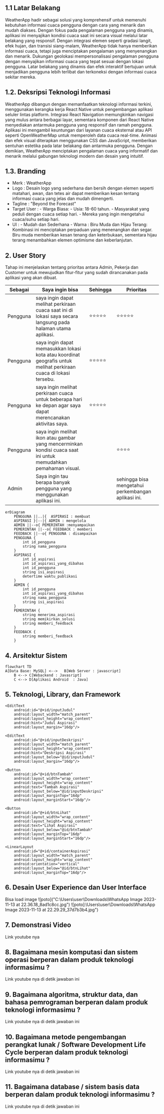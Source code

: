 ## 1.1 Latar Belakang

WeatherApp hadir sebagai solusi yang komprehensif untuk memenuhi kebutuhan informasi cuaca pengguna dengan cara yang menarik dan mudah diakses. Dengan fokus pada pengalaman pengguna yang dinamis, aplikasi ini menyajikan kondisi cuaca saat ini secara visual melalui latar belakang yang responsif. Dengan integrasi elemen seperti gradasi langit, efek hujan, dan transisi siang-malam, WeatherApp tidak hanya memberikan informasi cuaca, tetapi juga menciptakan pengalaman yang menyenangkan dan menarik. Dukungan geolokasi mempersonalisasi pengalaman pengguna dengan menyajikan informasi cuaca yang tepat sesuai dengan lokasi pengguna. Latar belakang yang dinamis dan efek interaktif bertujuan untuk menjadikan pengguna lebih terlibat dan terkoneksi dengan informasi cuaca sekitar mereka.

## 1.2. Deksripsi Teknologi Informasi

WeatherApp dibangun dengan memanfaatkan teknologi informasi terkini, menggunakan kerangka kerja React Native untuk pengembangan aplikasi seluler lintas platform. Integrasi React Navigation memungkinkan navigasi yang mulus antara berbagai layar, sementara komponen dari React Native menyediakan antarmuka pengguna yang responsif dan ramah pengguna. Aplikasi ini mengambil keuntungan dari layanan cuaca eksternal atau API seperti OpenWeatherMap untuk memperoleh data cuaca real-time. Animasi dan efek visual diterapkan menggunakan CSS dan JavaScript, memberikan sentuhan estetika pada latar belakang dan antarmuka pengguna. Dengan demikian, WeatherApp menciptakan pengalaman cuaca yang informatif dan menarik melalui gabungan teknologi modern dan desain yang intuitif.



## 1.3. Branding
- Merk : WeatherApp
- Logo : Desain logo yang sederhana dan bersih dengan elemen seperti matahari, awan, dan tetes air dapat memberikan kesan tentang informasi cuaca yang jelas dan mudah dimengerti.
- Tagline : "Beyond the Forecast"
- Target User :
      - Warga Biasa:
      - Usia: 18-60 tahun.
      - Masyarakat yang peduli dengan cuaca setiap hari.
      - Mereka yang ingin mengetahui cuaca/suhu setiap hari.
- UI :
      - Mudah dan Sederhana
      - Warna : Biru Muda dan Hijau Terang:
Kombinasi ini menciptakan perpaduan yang menenangkan dan segar. Biru muda memberikan kesan tenang dan keterbukaan, sementara hijau terang menambahkan elemen optimisme dan keberlanjutan.
    
## 2. User Story

Tahap ini menjelaskan tentang prioritas antara Admin, Pekerja dan Customer untuk  mewujudkan fitur-fitur yang sudah dirancanakan pada aplikasi yang akan dibuat.

Sebagai | Saya ingin bisa | Sehingga | Prioritas
---|------|------|---
Pengguna |saya ingin dapat melihat perkiraan cuaca saat ini di lokasi saya secara langsung pada halaman utama aplikasi. |⭐️⭐️⭐️⭐️⭐️  | ⭐️⭐️⭐️⭐️⭐️
Pengguna|  saya ingin dapat memasukkan lokasi kota atau koordinat geografis untuk melihat perkiraan cuaca di lokasi tersebu. | ⭐️⭐️⭐️⭐️⭐️
Pengguna| saya ingin melihat perkiraan cuaca untuk beberapa hari ke depan agar saya dapat merencanakan aktivitas saya. | ⭐️⭐️⭐️⭐️⭐️
Pengguna | saya ingin melihat ikon atau gambar yang mencerminkan kondisi cuaca saat ini untuk memudahkan pemahaman visual. |  | ⭐️⭐️⭐️⭐️
Admin | Saya ingin tau berapa banyak pengguna yang menggunakan aplikasi ini. ||sehingga bisa mengetahui perkembangan aplikasi ini.|  |⭐️⭐️⭐️⭐️⭐️|
``` mermaid
erDiagram
    PENGGUNA ||..|{  ASPIRASI : membuat
    ASPIRASI }|--|{ ADMIN : mengelola
    ADMIN ||--o{ PEMERINTAH :menyampaikan
    PEMERINTAH ||--o{ FEEDBACK : memberi
    FEEDBACK ||--o{ PENGGUNA : disampaikan
    PENGGUNA {
        int id_pengguna
        string nama_pengguna
    }
    ASPIRASI {
        int id_aspirasi
        int id_aspirasi_yang_dibahas
        int id_pengguna
        string isi_aspirasi
        detertime waktu_publikasi
    }
    ADMIN {
        int id_pengguna
        int id_aspirasi_yang_dibahas
        string nama_pengguna
        string isi_aspirasi
    }
    PEMERINTAH {
        string menerima_aspirasi
        string memikirkan_solusi
        string memberi_feedback
    }
    FEEDBACK {
        string memberi_feedback
    }
```
## 4. Arsitektur Sistem
``` mermaid
flowchart TD
A[Data Base: MySQL] <-->   B[Web Server : javascript] 
    B <--> C[Webackend : Javasript] 
    C <--> D[Aplikasi Android  : Java]
```
## 5. Teknologi, Library, dan Framework

<?xml version="1.0" encoding="utf-8"?>
<RelativeLayout xmlns:android="http://schemas.android.com/apk/res/android"
    xmlns:tools="http://schemas.android.com/tools"
    android:layout_width="match_parent"
    android:layout_height="match_parent"
    tools:context=".MainActivity">

    <EditText
        android:id="@+id/inputJudul"
        android:layout_width="match_parent"
        android:layout_height="wrap_content"
        android:hint="Judul Aspirasi"
        android:layout_margin="16dp"/>

    <EditText
        android:id="@+id/inputDeskripsi"
        android:layout_width="match_parent"
        android:layout_height="wrap_content"
        android:hint="Deskripsi Aspirasi"
        android:layout_below="@id/inputJudul"
        android:layout_margin="16dp"/>

    <Button
        android:id="@+id/btnTambah"
        android:layout_width="wrap_content"
        android:layout_height="wrap_content"
        android:text="Tambah Aspirasi"
        android:layout_below="@id/inputDeskripsi"
        android:layout_marginTop="16dp"
        android:layout_marginStart="16dp"/>

    <Button
        android:id="@+id/btnLihat"
        android:layout_width="wrap_content"
        android:layout_height="wrap_content"
        android:text="Lihat Aspirasi"
        android:layout_below="@id/btnTambah"
        android:layout_marginTop="16dp"
        android:layout_marginStart="16dp"/>

    <LinearLayout
        android:id="@+id/containerAspirasi"
        android:layout_width="match_parent"
        android:layout_height="wrap_content"
        android:orientation="vertical"
        android:layout_below="@id/btnLihat"
        android:layout_marginTop="16dp"/>

</RelativeLayout>


## 6. Desain User Experience dan User Interface

Bisa load image 
![poto]("C:\Users\user\Downloads\WhatsApp Image 2023-11-13 at 22.36.18_8ad1c8cc.jpg")
![poto]:\Users\user\Downloads\WhatsApp Image 2023-11-13 at 22.29.29_37d7b3b4.jpg")
## 7. Demonstrasi Video

Link youtube nya

## 8. Bagaimana mesin komputasi dan sistem operasi berperan dalam produk teknologi informasimu ?

Link youtube nya di detik jawaban ini

## 9. Bagaimana algoritma, struktur data, dan bahasa pemrograman berperan dalam produk teknologi informasimu ?

Link youtube nya di detik jawaban ini

## 10. Bagaimana metode pengembangan perangkat lunak / Software Development Life Cycle berperan dalam produk teknologi informasimu ?

Link youtube nya di detik jawaban ini

## 11. Bagaimana database / sistem basis data berperan dalam produk teknologi informasimu ?

Link youtube nya di detik jawaban ini
